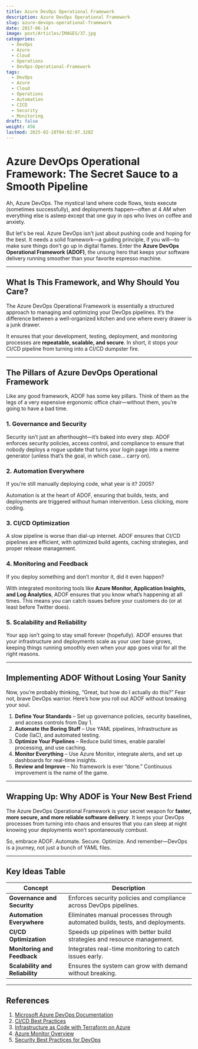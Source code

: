 ```yaml
---
title: Azure DevOps Operational Framework
description: Azure DevOps Operational Framework
slug: azure-devops-operational-framework
date: 2017-06-14
image: post/Articles/IMAGES/37.jpg
categories:
  - DevOps
  - Azure
  - Cloud
  - Operations
  - DevOps-Operational-Framework
tags:
  - DevOps
  - Azure
  - Cloud
  - Operations
  - Automation
  - CICD
  - Security
  - Monitoring
draft: false
weight: 456
lastmod: 2025-02-28T04:02:07.328Z
---
```

# Azure DevOps Operational Framework: The Secret Sauce to a Smooth Pipeline

Ah, Azure DevOps. The mystical land where code flows, tests execute (sometimes successfully), and deployments happen—often at 4 AM when everything else is asleep except that one guy in ops who lives on coffee and anxiety.

But let's be real. Azure DevOps isn't just about pushing code and hoping for the best. It needs a solid framework—a guiding principle, if you will—to make sure things don’t go up in digital flames. Enter the **Azure DevOps Operational Framework (ADOF)**, the unsung hero that keeps your software delivery running smoother than your favorite espresso machine.

***

## What Is This Framework, and Why Should You Care?

The Azure DevOps Operational Framework is essentially a structured approach to managing and optimizing your DevOps pipelines. It’s the difference between a well-organized kitchen and one where every drawer is a junk drawer.

It ensures that your development, testing, deployment, and monitoring processes are **repeatable, scalable, and secure**. In short, it stops your CI/CD pipeline from turning into a CI/CD dumpster fire.

***

## The Pillars of Azure DevOps Operational Framework

Like any good framework, ADOF has some key pillars. Think of them as the legs of a very expensive ergonomic office chair—without them, you’re going to have a bad time.

### 1. **Governance and Security**

Security isn’t just an afterthought—it’s baked into every step. ADOF enforces security policies, access control, and compliance to ensure that nobody deploys a rogue update that turns your login page into a meme generator (unless that’s the goal, in which case… carry on).

### 2. **Automation Everywhere**

If you’re still manually deploying code, what year is it? 2005?

Automation is at the heart of ADOF, ensuring that builds, tests, and deployments are triggered without human intervention. Less clicking, more coding.

### 3. **CI/CD Optimization**

A slow pipeline is worse than dial-up internet. ADOF ensures that CI/CD pipelines are efficient, with optimized build agents, caching strategies, and proper release management.

### 4. **Monitoring and Feedback**

If you deploy something and don’t monitor it, did it even happen?

With integrated monitoring tools like **Azure Monitor, Application Insights, and Log Analytics**, ADOF ensures that you know what’s happening at all times. This means you can catch issues before your customers do (or at least before Twitter does).

### 5. **Scalability and Reliability**

Your app isn’t going to stay small forever (hopefully). ADOF ensures that your infrastructure and deployments scale as your user base grows, keeping things running smoothly even when your app goes viral for all the right reasons.

***

## Implementing ADOF Without Losing Your Sanity

Now, you’re probably thinking, “Great, but how do I actually do this?” Fear not, brave DevOps warrior. Here’s how you roll out ADOF without breaking your soul.

1. **Define Your Standards** – Set up governance policies, security baselines, and access controls from Day 1.
2. **Automate the Boring Stuff** – Use YAML pipelines, Infrastructure as Code (IaC), and automated testing.
3. **Optimize Your Pipelines** – Reduce build times, enable parallel processing, and use caching.
4. **Monitor Everything** – Use Azure Monitor, integrate alerts, and set up dashboards for real-time insights.
5. **Review and Improve** – No framework is ever “done.” Continuous improvement is the name of the game.

***

## Wrapping Up: Why ADOF is Your New Best Friend

The Azure DevOps Operational Framework is your secret weapon for **faster, more secure, and more reliable software delivery**. It keeps your DevOps processes from turning into chaos and ensures that you can sleep at night knowing your deployments won’t spontaneously combust.

So, embrace ADOF. Automate. Secure. Optimize. And remember—DevOps is a journey, not just a bunch of YAML files.

***

## Key Ideas Table

| Concept                         | Description                                                                   |
| ------------------------------- | ----------------------------------------------------------------------------- |
| **Governance and Security**     | Enforces security policies and compliance across DevOps pipelines.            |
| **Automation Everywhere**       | Eliminates manual processes through automated builds, tests, and deployments. |
| **CI/CD Optimization**          | Speeds up pipelines with better build strategies and resource management.     |
| **Monitoring and Feedback**     | Integrates real-time monitoring to catch issues early.                        |
| **Scalability and Reliability** | Ensures the system can grow with demand without breaking.                     |

***

## References

1. [Microsoft Azure DevOps Documentation](https://learn.microsoft.com/en-us/azure/devops/)
2. [CI/CD Best Practices](https://azure.microsoft.com/en-us/solutions/devops/)
3. [Infrastructure as Code with Terraform on Azure](https://learn.microsoft.com/en-us/azure/developer/terraform/)
4. [Azure Monitor Overview](https://learn.microsoft.com/en-us/azure/azure-monitor/)
5. [Security Best Practices for DevOps](https://learn.microsoft.com/en-us/security/devops-security/)
